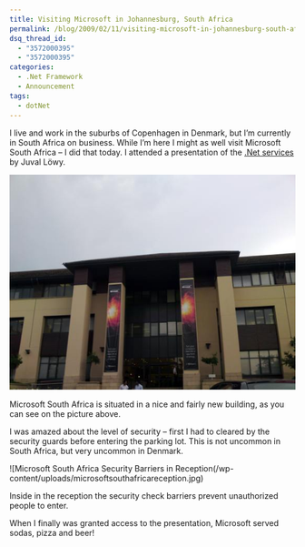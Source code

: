 ```yaml
---
title: Visiting Microsoft in Johannesburg, South Africa
permalink: /blog/2009/02/11/visiting-microsoft-in-johannesburg-south-africa/
dsq_thread_id:
  - "3572000395"
  - "3572000395"
categories:
  - .Net Framework
  - Announcement
tags:
  - dotNet
---
```

I live and work in the suburbs of Copenhagen in Denmark, but I’m currently in South Africa on business. While I’m here I might as well visit Microsoft South Africa – I did that today. I attended a presentation of the [.Net services](http://www.microsoft.com/azure/netservices.mspx) by Juval Löwy.

![Microsoft South Africa Building](/wp-content/uploads/microsoftsouthafricabuilding.jpg)

Microsoft South Africa is situated in a nice and fairly new building, as you can see on the picture above.

I was amazed about the level of security – first I had to cleared by the security guards before entering the parking lot. This is not uncommon in South Africa, but very uncommon in Denmark.

![Microsoft South Africa Security Barriers in Reception(/wp-content/uploads/microsoftsouthafricareception.jpg)

Inside in the reception the security check barriers prevent unauthorized people to enter.

When I finally was granted access to the presentation, Microsoft served sodas, pizza and beer!
